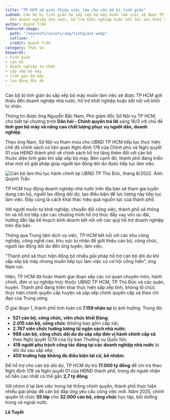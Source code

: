 ```yaml
---
title: "TP HCM sẽ giới thiệu việc làm cho cán bộ bị tinh giản"
subhed: Cán bộ bị tinh giản do sắp xếp bộ máy muốn làm việc sẽ được TP HCM giới thiệu
  đến doanh nghiệp nhà nước, hỗ trợ khởi nghiệp hoặc kết nối với khối tư nhân.
author: Quỳnh Trần
featured-image:
  path: "/newtech1/assets/img/tinhgian1.webp"
  cutline: ''
  credit: Quỳnh Trần
category: Thời sự
keywords:
- tinh giản
- cán bộ
- doanh nghiệp tư nhân
- sắp xếp bộ máy
- tinh gọn bộ máy
- lao động đôi dư
---
```


Cán bộ bị tinh giản do sắp xếp bộ máy muốn làm việc sẽ được TP HCM giới thiệu đến doanh nghiệp nhà nước, hỗ trợ khởi nghiệp hoặc kết nối với khối tư nhân.

Thông tin được ông Nguyễn Bắc Nam, Phó giám đốc Sở Nội vụ TP HCM, cho biết tại chương trình **Dân hỏi - Chính quyền trả lời** sáng 16/3 với chủ đề **tinh gọn bộ máy và nâng cao chất lượng phục vụ người dân, doanh nghiệp**.

Theo ông Nam, Sở Nội vụ tham mưu cho UBND TP HCM tiếp tục thực hiện chế độ chính sách có liên quan Nghị định 178 của Chính phủ và Nghị quyết 01 của HĐND thành phố về chính sách hỗ trợ tăng thêm đối với cán bộ thuộc diện tinh giản khi sắp xếp bộ máy. Bên cạnh đó, thành phố đang triển khai một số giải pháp giúp người lao động dôi dư được tiếp tục làm việc.

![Cán bộ làm thủ tục hành chính tại UBND TP Thủ Đức, tháng 8/2022. Ảnh: Quỳnh Trần](https://example.com/image.jpg)

TP HCM huy động doanh nghiệp nhà nước trên địa bàn sẽ tham gia tuyển dụng cán bộ, người lao động dôi dư, tạo điều kiện để lực lượng này tiếp tục làm việc. Đây cũng là cách khai thác hiệu quả nguồn lực của thành phố.

Với người muốn tự khởi nghiệp, chuyển đổi công việc, thành phố sẽ thông tin và hỗ trợ tiếp cận các chương trình hỗ trợ thúc đẩy vay vốn ưu đãi, hướng dẫn lập kế hoạch kinh doanh kết nối với các quỹ hỗ trợ doanh nghiệp trên địa bàn.

Thông qua Trung tâm dịch vụ việc, TP HCM kết nối với các khu công nghiệp, công nghệ cao, khu vực tư nhân để giới thiệu cán bộ, công chức, người lao động dôi dư đến ứng tuyển, làm việc.

"Thành phố sẽ thực hiện đồng bộ nhiều giải pháp hỗ trợ cán bộ dôi dư khi sắp xếp bộ máy nhưng muốn tiếp tục làm việc có cơ hội cống hiến", ông Nam nói.

Hiện, TP HCM đã hoàn thành giai đoạn xếp các cơ quan chuyên môn, hành chính, đơn vị sự nghiệp trực thuộc UBND TP HCM, TP Thủ Đức và các quận, huyện. Thành phố đang triển khai thực hiện sắp xếp tỉnh, không tổ chức thực hiện chính quyền cấp huyện và sắp xếp chính quyền cấp xã theo chỉ đạo của Trung ương.

Ở giai đoạn 1, thành phố tính toán có **7.159 nhân sự** bị ảnh hưởng. Trong đó:
- **521 cán bộ, công chức, viên chức khối Đảng**;
- **2.015 cán bộ, công chức** (không bao gồm cấp xã);
- **2.767 viên chức hưởng lương từ ngân sách nhà nước**;
- **988 cán bộ, công chức dôi dư do sắp xếp đơn vị hành chính cấp xã** theo Nghị quyết 1278 của Ủy ban Thường vụ Quốc hội;
- **418 người phụ trách công tác đảng tại các doanh nghiệp nhà nước** bị dôi dư sau sắp xếp;
- **450 trường hợp không đủ điều kiện tái cử, bổ nhiệm**.

Để hỗ trợ cho cán bộ dôi dư, TP HCM dự trù **17.000 tỷ đồng** để chi trả theo Nghị định 178 và Nghị quyết 01 của HĐND thành phố, trong đó người nhận số tiền cao nhất có thể gần **2,7 tỷ đồng**.

Với nhóm ở lại làm việc trong hệ thống chính quyền, thành phố thực hiện nhiều giải pháp để cán bộ đáp ứng yêu cầu công việc mới. Năm 2025, chính quyền tổ chức **55 lớp** cho **32.000 cán bộ, công chức** học tập, bồi dưỡng trong và ngoài nước.

**Lê Tuyết**
